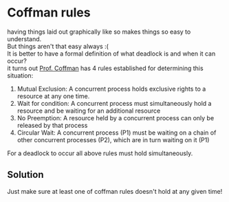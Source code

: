 # Coffman rules

having things laid out graphically like so makes things so easy to understand.<br>
But things aren't that easy always :( <br>
It is better to have a formal definition of what deadlock is and when it can occur? <br>
it turns out [Prof. Coffman](https://en.wikipedia.org/wiki/Edward_G._Coffman_Jr.) has 4 rules established for
determining
this situation:

1. Mutual Exclusion: A concurrent process holds exclusive rights to a resource at any one time.
2. Wait for condition: A concurrent process must simultaneously hold a resource and be waiting for an additional
   resource
3. No Preemption: A resource held by a concurrent process can only be released by that process
4. Circular Wait: A concurrent process (P1) must be waiting on a chain of other concurrent processes (P2), which
   are in turn waiting on it (P1)

For a deadlock to occur all above rules must hold simultaneously.

## Solution

Just make sure at least one of coffman rules doesn't hold at any given time!<br>

